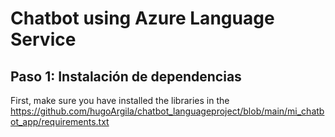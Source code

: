 # Chatbot using Azure Language Service

## Paso 1: Instalación de dependencias
First, make sure you have installed the libraries in the https://github.com/hugoArgila/chatbot_languageproject/blob/main/mi_chatbot_app/requirements.txt
